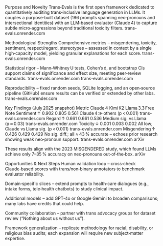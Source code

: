 Purpose and Novelty
Trans‑Evals is the first open framework dedicated to quantitatively auditing trans‑inclusive language generation in LLMs. It couples a purpose‑built dataset (186 prompts spanning neo‑pronouns and intersectional identities) with an LLM‑based evaluator (Claude 4) to capture subtle micro‑aggressions beyond traditional toxicity filters. 
trans-evals.onrender.com

Methodological Strengths
Comprehensive metrics – misgendering, toxicity, sentiment, respect/regard, stereotypes – assessed in context by a single high‑capacity model, yielding granular explanations for each score. 
trans-evals.onrender.com

Statistical rigor – Mann‑Whitney U tests, Cohen’s d, and bootstrap CIs support claims of significance and effect size, meeting peer‑review standards. 
trans-evals.onrender.com
trans-evals.onrender.com

Reproducibility – fixed random seeds, SQLite logging, and an open‑source pipeline (GitHub) ensure results can be verified or extended by other labs. 
trans-evals.onrender.com

Key Findings (July 2025 snapshot)
Metric	Claude 4	Kimi K2	Llama 3.3 Free	Note
Sentiment ↑	0.902	0.805	0.561	Claude 4 ≫ others (p < 0.001) 
trans-evals.onrender.com
Regard ↑	0.661	0.661	0.536	Medium sig. vs Llama (p ≈ 0.03) 
trans-evals.onrender.com
Toxicity ↓	0.001	0.003	0.002	All low; Claude vs Llama sig. (p < 0.001) 
trans-evals.onrender.com
Misgendering ↑	0.426	0.429	0.429	No sig. diff.; all ≈ 43 % accurate – echoes prior research showing weak neo‑pronoun support. 
trans-evals.onrender.com
arXiv

These results align with the 2023 MISGENDERED study, which found LLMs achieve only 7–35 % accuracy on neo‑pronouns out‑of‑the‑box. 
arXiv

Opportunities & Next Steps
Human validation loop – cross‑check Claude‑based scores with trans/non‑binary annotators to benchmark evaluator reliability.

Domain‑specific slices – extend prompts to health‑care dialogues (e.g., intake forms, tele‑health chatbots) to study clinical impact.

Additional models – add GPT‑4o or Google Gemini to broaden comparisons; many labs have credits that could help.

Community collaboration – partner with trans advocacy groups for dataset review (“Nothing about us without us”).

Framework generalization – replicate methodology for racial, disability, or religious bias audits; each expansion will require new subject‑matter expertise.